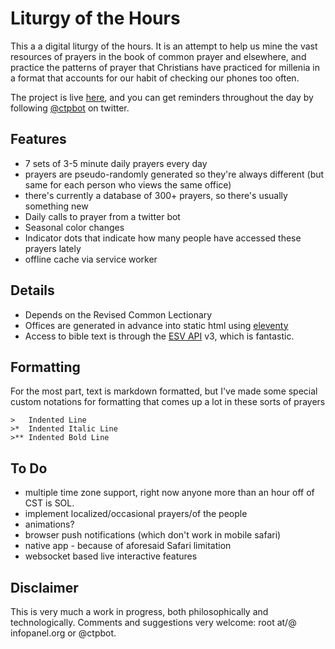 # Liturgy of the Hours

This a a digital liturgy of the hours. It is an attempt to help us mine the vast resources of prayers in the book of common prayer and elsewhere, and practice the patterns of prayer that Christians have practiced for millenia in a format that accounts for our habit of checking our phones too often.

The project is live [here](https://prayer.infopanel.org), and you can get reminders throughout the day by following [@ctpbot](https://twitter.com/ctpbot) on twitter.

## Features

* 7 sets of 3-5 minute daily prayers every day
* prayers are pseudo-randomly generated so they're always different (but same for each person who views the same office)
* there's currently a database of 300+ prayers, so there's usually something new
* Daily calls to prayer from a twitter bot
* Seasonal color changes
* Indicator dots that indicate how many people have accessed these prayers lately
* offline cache via service worker

## Details

* Depends on the Revised Common Lectionary
* Offices are generated in advance into static html using [eleventy](https://www.11ty.dev/)
* Access to bible text is through the [ESV API](https://api.esv.org/v3/docs/) v3, which is fantastic.

## Formatting

For the most part, text is markdown formatted, but I've made some special custom notations for formatting that comes up a lot in these sorts of prayers

```
>   Indented Line
>*  Indented Italic Line
>** Indented Bold Line
```

## To Do
* multiple time zone support, right now anyone more than an hour off of CST is SOL.
* implement localized/occasional prayers/of the people
* animations?
* browser push notifications (which don't work in mobile safari)
* native app - because of aforesaid Safari limitation
* websocket based live interactive features

## Disclaimer

This is very much a work in progress, both philosophically and technologically. Comments and suggestions very welcome: root at/@ infopanel.org or @ctpbot.

